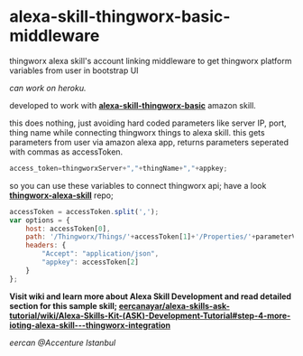 # alexa-skill-thingworx-basic-middleware
thingworx alexa skill's account linking middleware to get thingworx platform variables from user in bootstrap UI

*can work on heroku.*

developed to work with [**alexa-skill-thingworx-basic**](https://github.com/eercanayar/alexa-skill-thingworx-basic) amazon skill.

this does nothing, just avoiding hard coded parameters like server IP, port, thing name while connecting thingworx things to alexa skill. this gets parameters from user via amazon alexa app, returns parameters seperated with commas as accessToken.

```javascript
access_token=thingworxServer+","+thingName+","+appkey;
```

so you can use these variables to connect thingworx api; have a look [**thingworx-alexa-skill**](https://github.com/eercanayar/thingworx-alexa-skill) repo;

```javascript
accessToken = accessToken.split(',');
var options = {
	host: accessToken[0],
	path: '/Thingworx/Things/'+accessToken[1]+'/Properties/'+parameterVal,
	headers: {
		"Accept": "application/json",
		"appkey": accessToken[2]
	}
};
```
**Visit wiki and learn more about Alexa Skill Development and read detailed section for this sample skill; [eercanayar/alexa-skills-ask-tutorial/wiki/Alexa-Skills-Kit-(ASK)-Development-Tutorial#step-4-more-ioting-alexa-skill---thingworx-integration](https://github.com/eercanayar/alexa-skills-ask-tutorial/wiki/Alexa-Skills-Kit-(ASK)-Development-Tutorial#step-4-more-ioting-alexa-skill---thingworx-integration)**

*eercan @Accenture Istanbul*